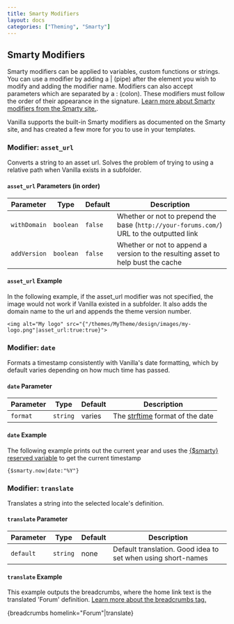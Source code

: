 ```yaml
---
title: Smarty Modifiers
layout: docs
categories: ["Theming", "Smarty"]
---
```


## Smarty Modifiers

Smarty modifiers can be applied to variables, custom functions or strings. You can use a modifier by adding a | (pipe) after the element you wish to modify and adding the modifier name. Modifiers can also accept parameters which are separated by a : (colon). These modifiers must follow the order of their appearance in the signature. [Learn more about Smarty modifiers from the Smarty site.](http://www.smarty.net/docsv2/en/language.modifiers.tpl).

Vanilla supports the built-in Smarty modifiers as documented on the Smarty site, and has created a few more for you to use in your templates.

### Modifier: `asset_url`

Converts a string to an asset url. Solves the problem of trying to using a relative path when Vanilla exists in a subfolder.

#### `asset_url` Parameters (in order)

Parameter       | Type      | Default   | Description
---             | ---       | ---       | ---
`withDomain`    | `boolean` | `false`   | Whether or not to prepend the base (`http://your-forums.com/`) URL to the outputted link
`addVersion`    | `boolean`  | `false`  | Whether or not to append a version to the resulting asset to help bust the cache

#### `asset_url` Example

In the following example, if the asset_url modifier was not specified, the image would not work if Vanilla existed in a subfolder. It also adds the domain name to the url and appends the theme version number.

```
<img alt="My logo" src="{"/themes/MyTheme/design/images/my-logo.png"|asset_url:true:true}">
```

### Modifier: `date`

Formats a timestamp consistently with Vanilla's date formatting, which by default varies depending on how much time has passed.

#### `date` Parameter

Parameter   | Type      | Default   | Description
---         | ---       | ---       | ---
`format`    | `string`  | varies    | The  [strftime](http://php.net/manual/en/function.strftime.php) format of the date

#### `date` Example

The following example prints out the current year and uses the [{$smarty} reserved variable](http://www.smarty.net/docsv2/en/language.variables.smarty.tpl) to get the current timestamp

```
{$smarty.now|date:"%Y"}
```

### Modifier: `translate`

Translates a string into the selected locale's definition.

#### `translate` Parameter

Parameter   | Type      | Default   | Description
---         | ---       | ---       | ---
`default`   | `string`  | none      | Default translation. Good idea to set when using short-names

#### `translate` Example

This example outputs the breadcrumbs, where the home link text is the translated 'Forum' definition. [Learn more about the breadcrumbs tag.](/functions/breadcrumbs.html.md)

{breadcrumbs homelink="Forum"|translate}
